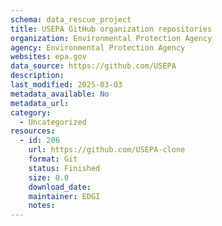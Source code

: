 ```yaml
---
schema: data_rescue_project 
title: USEPA GitHub organization repositories
organization: Environmental Protection Agency
agency: Environmental Protection Agency
websites: epa.gov
data_source: https://github.com/USEPA
description: 
last_modified: 2025-03-03
metadata_available: No
metadata_url: 
category:
  - Uncategorized
resources:
  - id: 206
    url: https://github.com/USEPA-clone
    format: Git
    status: Finished
    size: 0.0
    download_date: 
    maintainer: EDGI
    notes: 
---
```


